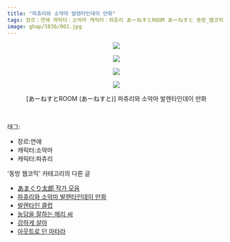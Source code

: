 ```yaml
---
title: "파츄리와 소악마 발렌타인데이 만화"
tags: 장르：연애 캐릭터：소악마 캐릭터：파츄리 あーねすとROOM あーねすと 동방_웹코믹
image: ghap/5836/001.jpg
---
```

<div class="article">
<p style="text-align: center; clear: none; float: none;"><img src="{{ site.nasurl }}/ghap/5836/001.jpg"/></p>
<p style="text-align: center; clear: none; float: none;"><img src="{{ site.nasurl }}/ghap/5836/002.jpg"/></p>
<p style="text-align: center; clear: none; float: none;"><img src="{{ site.nasurl }}/ghap/5836/003.jpg"/></p>
<p style="text-align: center; clear: none; float: none;"><img src="{{ site.nasurl }}/ghap/5836/004.jpg"/></p>
<p style="text-align: center; clear: none; float: none;">[あーねすとROOM (あーねすと)] 파츄리와 소악마 발렌타인데이 만화</p>
<p><br/></p>
</div><div class="tagTrail">
<p>태그: </p>
<ul>
<li>장르:연애</li>
<li>캐릭터:소악마</li>
<li>캐릭터:파츄리</li>
</ul>
</div><div class="another">
<p>'동방 웹코믹' 카테고리의 다른 글</p>
<ul>
<li><a href="/2019-02-15-ghap_5837">あまぐり太郎 작가 모음</a></li>
<li><a href="/2019-02-15-ghap_5836">파츄리와 소악마 발렌타인데이 만화</a></li>
<li><a href="/2019-02-15-ghap_5827">발렌타인 클럽</a></li>
<li><a href="/2019-02-15-ghap_5826">농담을 잘하는 메리 씨</a></li>
<li><a href="/2019-02-11-ghap_5802">강하게 살아</a></li>
<li><a href="/2019-02-11-ghap_5795">아웃트로 던 마타라</a></li>
</ul>
</div>